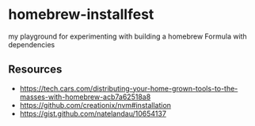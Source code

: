 # homebrew-installfest
 my playground for experimenting with building a homebrew Formula with dependencies

## Resources
- https://tech.cars.com/distributing-your-home-grown-tools-to-the-masses-with-homebrew-acb7a62518a8
- https://github.com/creationix/nvm#installation
- https://gist.github.com/natelandau/10654137

